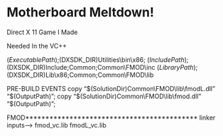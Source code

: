 # Motherboard Meltdown!
Direct X 11 Game I Made



Needed In the VC++ 

$(ExecutablePath);$(DXSDK_DIR)Utilities\bin\x86;
$(IncludePath);$(DXSDK_DIR)Include;Common;Common\FMOD\inc
$(LibraryPath);$(DXSDK_DIR)Lib\x86;Common;Common\FMOD\lib


PRE-BUILD EVENTS 
 copy “$(SolutionDir)Common\FMOD\lib\fmodL.dll” “$(OutputPath)”;
 copy “$(SolutionDir)Common\FMOD\lib\fmod.dll” “$(OutputPath)”;

 
FMOD******************************************* 
linker inputs-->    fmod_vc.lib    fmodL_vc.lib


